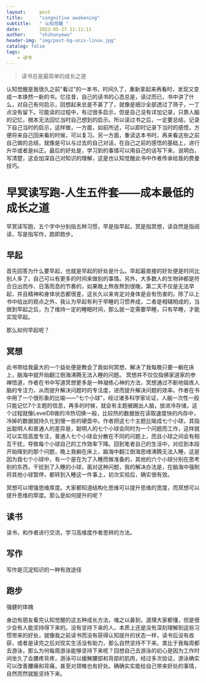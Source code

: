 ```yaml
---
layout:     post
title:      "congnitive awakening"
subtitle:   " 认知觉醒 "
date:       2023-05-27 11:11:11
author:     "shihunyewu"
header-img: "img/post-bg-unix-linux.jpg"
catalog: false
tags:
    - 读书
---
```



> 读书总是最简单的成长之道


认知觉醒是我很久之前"看过"的一本书，时间久了，重新拿起来再看时，发现又变成一本焕然一新的书。忆往昔，自己的读书的心态总是，读过而已，书中讲了什么，对自己有何启示，回想起来总是不甚了了，就像是细沙全部透过了筛子，一丁点没有留下。可能读的过程中，有过很多启示，但是自己没有详加记录，只靠人脑的记忆，根本无法回忆当时自己想到的启示。所以读过书之后，一定要总结，记录下自己当时的启示，这样做，一方面，如前所述，可以即时记录下当时的感悟，方便将来自己回来看的时候，可以复习。另一方面，重读这本书时，再来看这些之前自己做的总结，就像是可以与过去的自己对话，在自己之前的感悟的基础上，进行升华或者是纠正。最后的好处是，学习到的事情可以用自己的话写下来，说明白，写清楚，这会加深自己对知识的理解，这是也认知觉醒此书中作者传承给我的费曼技巧。

# 早冥读写跑-人生五件套——成本最低的成长之道
早冥读写跑，五个字中分别指五种习惯，早是指早起，冥是指冥想，读自然是指阅读，写是指写作，跑即跑步。

## 早起
首先回答为什么要早起，也就是早起的好处是什么。早起最直接的好处便是时间比别人多了，自己可以有更多的时间来做别的事情。另外，大多数人的生物钟都是符合日出而作、日落而息的节奏的，如果晚上熬夜熬到很晚，第二天不仅是无法早起，并且精神和身体状态都很差，这长久以来肯定对身体是会有伤害的。除了以上书中给出的观点之外，我认为早起有利于早睡的习惯养成，二者是相辅相成的，当做到早起之后，为了维持一定的睡眠时间，那么就一定需要早睡，只有早睡，才能实现早起。

那么如何早起呢？

## 冥想
此书带给我最大的一个益处便是教会了我如何冥想，解决了我每晚只要一躺在床上，脑海中就开始翻江倒海沸腾无法入睡的问题。
冥想并不仅仅指佛家道家的参禅悟道，作者在书中写道冥想更多是一种凝练心神的方法，冥想通过不断地锻炼人脑的专注力，从而提升解决问题时的专注度，进而提升解决问题的效率。作者在书中用了一个很形象的比喻——"七个小球"，经过诸多科学家论证，人脑一次性一般只能记忆7个主题的信息，再多的时候，就会有主题被踢出人脑，放进冷存储，这个过程就像LevelDB做的冷热切换一般，比较热的数据放在读取速度快的内存中，冷掉的数据就持久化到慢一些的硬盘中。作者把这七个主题比喻成七个小球，其指出聪明人和普通人的差异是，聪明人的七个小球会同时为一个问题而工作，这样就可以实现高度专注，普通人七个小球会分散在不同的问题上，而且小球之间会有相互干扰，导致每个小球自己的工作效率下降。回到笔者自己的生活中，对应到本段开始降到的那个问题，晚上我躺在床上，脑海中翻江倒海思绪沸腾无法入睡，这是因为我七个小球中，有一个是在为了入睡而做准备的，其他的六个小球分别在思考别的东西，干扰到了入睡的小球，面对这种问题，我的解决办法是，在脑海中强制将其他小球暂停，都转到入睡这一件事上，初次实验后，确实很有效。

冥想可以增强思维厚度。大家都知道结构化思维可以提升思维的宽度，而冥想可以提升思维的厚度。那么是如何提升的呢？


## 读书
读书，和作者进行交流，学习高维度作者思辨的方法。

## 写作
写作是沉淀知识的一种有效途径

## 跑步
强健的体魄

身边有朋友看完认知觉醒的这五种成长方法，嗤之以鼻到，道理大家都懂，但是很少会有人能坚持得下来的。没有坚持下来的人，本质上还是没有深刻理解到这些习惯带来的好处，就像我之前读书而没有获得认知提升的状态一样，读书后没有收获，或者是读完之后对现实生活没有助力，那么自然坚持不下来。类比于我每周都去游泳，那么为何每周游泳能够坚持下来呢？回想自己去游泳的初心是因为工作时间坐久了会腰疼背疼，游泳可以缓解腰部和背部的肌肉，经过多次验证，游泳确实可以改善腰痛和背痛，甚至对颈椎也有好处。确确实实能给自己带来好处的事情，自然而然就能坚持下来。










